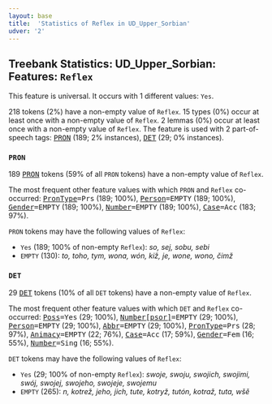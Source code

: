 ```yaml
---
layout: base
title:  'Statistics of Reflex in UD_Upper_Sorbian'
udver: '2'
---
```


## Treebank Statistics: UD_Upper_Sorbian: Features: `Reflex`

This feature is universal.
It occurs with 1 different values: `Yes`.

218 tokens (2%) have a non-empty value of `Reflex`.
15 types (0%) occur at least once with a non-empty value of `Reflex`.
2 lemmas (0%) occur at least once with a non-empty value of `Reflex`.
The feature is used with 2 part-of-speech tags: <tt><a href="hsb-pos-PRON.html">PRON</a></tt> (189; 2% instances), <tt><a href="hsb-pos-DET.html">DET</a></tt> (29; 0% instances).

### `PRON`

189 <tt><a href="hsb-pos-PRON.html">PRON</a></tt> tokens (59% of all `PRON` tokens) have a non-empty value of `Reflex`.

The most frequent other feature values with which `PRON` and `Reflex` co-occurred: <tt><a href="hsb-feat-PronType.html">PronType</a></tt><tt>=Prs</tt> (189; 100%), <tt><a href="hsb-feat-Person.html">Person</a></tt><tt>=EMPTY</tt> (189; 100%), <tt><a href="hsb-feat-Gender.html">Gender</a></tt><tt>=EMPTY</tt> (189; 100%), <tt><a href="hsb-feat-Number.html">Number</a></tt><tt>=EMPTY</tt> (189; 100%), <tt><a href="hsb-feat-Case.html">Case</a></tt><tt>=Acc</tt> (183; 97%).

`PRON` tokens may have the following values of `Reflex`:

* `Yes` (189; 100% of non-empty `Reflex`): <em>so, sej, sobu, sebi</em>
* `EMPTY` (130): <em>to, toho, tym, wona, wón, kiž, je, wone, wono, čimž</em>

### `DET`

29 <tt><a href="hsb-pos-DET.html">DET</a></tt> tokens (10% of all `DET` tokens) have a non-empty value of `Reflex`.

The most frequent other feature values with which `DET` and `Reflex` co-occurred: <tt><a href="hsb-feat-Poss.html">Poss</a></tt><tt>=Yes</tt> (29; 100%), <tt><a href="hsb-feat-Number-psor.html">Number[psor]</a></tt><tt>=EMPTY</tt> (29; 100%), <tt><a href="hsb-feat-Person.html">Person</a></tt><tt>=EMPTY</tt> (29; 100%), <tt><a href="hsb-feat-Abbr.html">Abbr</a></tt><tt>=EMPTY</tt> (29; 100%), <tt><a href="hsb-feat-PronType.html">PronType</a></tt><tt>=Prs</tt> (28; 97%), <tt><a href="hsb-feat-Animacy.html">Animacy</a></tt><tt>=EMPTY</tt> (22; 76%), <tt><a href="hsb-feat-Case.html">Case</a></tt><tt>=Acc</tt> (17; 59%), <tt><a href="hsb-feat-Gender.html">Gender</a></tt><tt>=Fem</tt> (16; 55%), <tt><a href="hsb-feat-Number.html">Number</a></tt><tt>=Sing</tt> (16; 55%).

`DET` tokens may have the following values of `Reflex`:

* `Yes` (29; 100% of non-empty `Reflex`): <em>swoje, swoju, swojich, swojimi, swój, swojej, swojeho, swojeje, swojemu</em>
* `EMPTY` (265): <em>n, kotrež, jeho, jich, tute, kotryž, tutón, kotraž, tuta, wšě</em>

